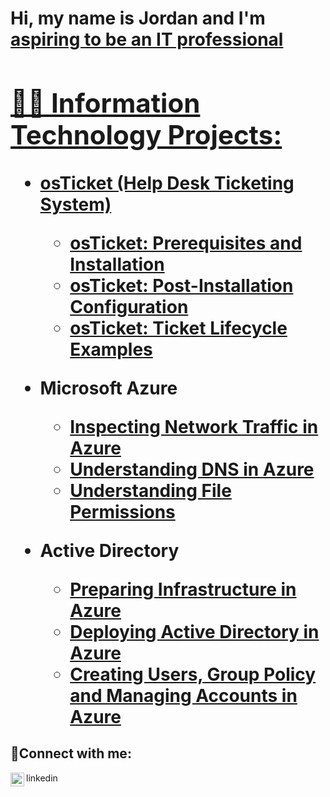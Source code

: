 <h1>Hi, my name is Jordan and I'm <a href= https://www.linkedin.com/in/jordan-mangion-71832b161/ )> aspiring to be an IT professional

<h2>👨‍💻 Information Technology Projects:</h2>

- <b>osTicket (Help Desk Ticketing System)</b>
  - [osTicket: Prerequisites and Installation](https://github.com/jmangion98/osticket-prereqs)
  - [osTicket: Post-Installation Configuration](https://github.com/jmangion98/post-install-config)
  - [osTicket: Ticket Lifecycle Examples](https://github.com/jmangion98/ticket-lifecycle)
- <b>Microsoft Azure</b>
  - [Inspecting Network Traffic in Azure](https://github.com/jmangion98/inspect-traffic)
  - [Understanding DNS in Azure](https://github.com/jmangion98/azure-understand-dns)
  - [Understanding File Permissions](https://github.com/jmangion98/file-permissions)
 
- <b>Active Directory</b>
  - [Preparing Infrastructure in Azure](https://github.com/jmangion98/preparing-AD-infrastructure)
  - [Deploying Active Directory in Azure](https://github.com/jmangion98/azure-network-protocols)
  - [Creating Users, Group Policy and Managing Accounts in Azure ](https://github.com/jmangion98/azure-network-protocols)
    

<h2>🤳Connect with me:</h2>
<img align="left" alt="Jordan | LinkedIn" width="22px" src="https://cdn.jsdelivr.net/npm/simple-icons@v3/icons/linkedin.svg" />linkedin


[linkedin]: https://www.linkedin.com/in/jordan-mangion-71832b161/
